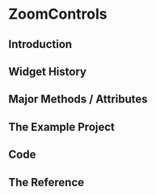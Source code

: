 # ZoomControls

## Introduction

## Widget History

## Major Methods / Attributes

## The Example Project

## Code

## The Reference
